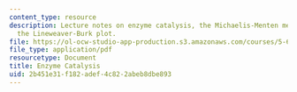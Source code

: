 ```yaml
---
content_type: resource
description: Lecture notes on enzyme catalysis, the Michaelis-Menten mechanism, and
  the Lineweaver-Burk plot.
file: https://ol-ocw-studio-app-production.s3.amazonaws.com/courses/5-60-thermodynamics-kinetics-spring-2008/2b451e31f182adef4c822abeb8dbe893_lec_35.pdf
file_type: application/pdf
resourcetype: Document
title: Enzyme Catalysis
uid: 2b451e31-f182-adef-4c82-2abeb8dbe893
---
```

